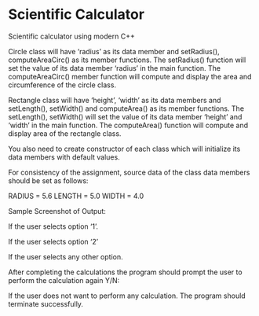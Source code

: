 # Scientific Calculator
Scientific calculator using modern C++


Circle class will have ‘radius’ as its data member and setRadius(), computeAreaCirc() as its member functions. The setRadius() function will set the value of its data member ‘radius’ in the main function. The computeAreaCirc() member function will compute and display the area and circumference of the circle class. 

Rectangle class will have ‘height’, ‘width’ as its data members and setLength(), setWidth() and computeArea() as its member functions. The setLength(), setWidth() will set the value of its data member ‘height’ and ‘width’ in the main function. The computeArea() function will compute and display area of the rectangle class.


You also need to create constructor of each class which will initialize its data members with default values.


For consistency of the assignment, source data of the class data members should be set as follows:

RADIUS = 5.6
LENGTH = 5.0
WIDTH = 4.0

Sample Screenshot of Output:

If the user selects option ‘1’.

If the user selects option ‘2’

If the user selects any other option.

After completing the calculations the program should prompt the user to perform the calculation again Y/N:

If the user does not want to perform any calculation. The program should terminate successfully.
